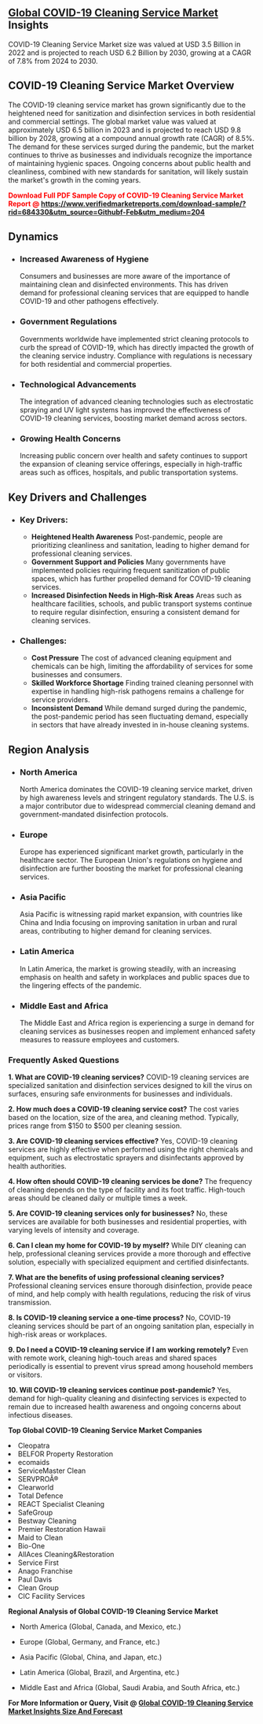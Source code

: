 <h2><a href="https://www.verifiedmarketreports.com/download-sample/?rid=684330&amp;utm_source=Githubf&amp;utm_medium=204" target="_blank">Global COVID-19 Cleaning Service Market</a> Insights</h2><p>COVID-19 Cleaning Service Market size was valued at USD 3.5 Billion in 2022 and is projected to reach USD 6.2 Billion by 2030, growing at a CAGR of 7.8% from 2024 to 2030.</p><p> <h2>COVID-19 Cleaning Service Market Overview</h2> <p>The COVID-19 cleaning service market has grown significantly due to the heightened need for sanitization and disinfection services in both residential and commercial settings. The global market value was valued at approximately USD 6.5 billion in 2023 and is projected to reach USD 9.8 billion by 2028, growing at a compound annual growth rate (CAGR) of 8.5%. The demand for these services surged during the pandemic, but the market continues to thrive as businesses and individuals recognize the importance of maintaining hygienic spaces. Ongoing concerns about public health and cleanliness, combined with new standards for sanitation, will likely sustain the market's growth in the coming years. </p> <p><strong><p><span class=""><span style="color: #ff0000;"><strong>Download Full PDF Sample Copy of COVID-19 Cleaning Service Market Report</strong> @ </span><a href="https://www.verifiedmarketreports.com/download-sample/?rid=684330&amp;utm_source=Githubf-Feb&amp;utm_medium=204" target="_blank">https://www.verifiedmarketreports.com/download-sample/?rid=684330&amp;utm_source=Githubf-Feb&amp;utm_medium=204</a></span></p></strong></p> <h2>Dynamics</h2> <ul> <li><h3>Increased Awareness of Hygiene</h3> Consumers and businesses are more aware of the importance of maintaining clean and disinfected environments. This has driven demand for professional cleaning services that are equipped to handle COVID-19 and other pathogens effectively.</li> <li><h3>Government Regulations</h3> Governments worldwide have implemented strict cleaning protocols to curb the spread of COVID-19, which has directly impacted the growth of the cleaning service industry. Compliance with regulations is necessary for both residential and commercial properties.</li> <li><h3>Technological Advancements</h3> The integration of advanced cleaning technologies such as electrostatic spraying and UV light systems has improved the effectiveness of COVID-19 cleaning services, boosting market demand across sectors.</li> <li><h3>Growing Health Concerns</h3> Increasing public concern over health and safety continues to support the expansion of cleaning service offerings, especially in high-traffic areas such as offices, hospitals, and public transportation systems.</li> </ul> <h2>Key Drivers and Challenges</h2> <ul> <li><h3>Key Drivers:</h3> <ul> <li><strong>Heightened Health Awareness</strong> Post-pandemic, people are prioritizing cleanliness and sanitation, leading to higher demand for professional cleaning services.</li> <li><strong>Government Support and Policies</strong> Many governments have implemented policies requiring frequent sanitization of public spaces, which has further propelled demand for COVID-19 cleaning services.</li> <li><strong>Increased Disinfection Needs in High-Risk Areas</strong> Areas such as healthcare facilities, schools, and public transport systems continue to require regular disinfection, ensuring a consistent demand for cleaning services.</li> </ul> </li> <li><h3>Challenges:</h3> <ul> <li><strong>Cost Pressure</strong> The cost of advanced cleaning equipment and chemicals can be high, limiting the affordability of services for some businesses and consumers.</li> <li><strong>Skilled Workforce Shortage</strong> Finding trained cleaning personnel with expertise in handling high-risk pathogens remains a challenge for service providers.</li> <li><strong>Inconsistent Demand</strong> While demand surged during the pandemic, the post-pandemic period has seen fluctuating demand, especially in sectors that have already invested in in-house cleaning systems.</li> </ul> </li> </ul> <h2>Region Analysis</h2> <ul> <li><h3>North America</h3> North America dominates the COVID-19 cleaning service market, driven by high awareness levels and stringent regulatory standards. The U.S. is a major contributor due to widespread commercial cleaning demand and government-mandated disinfection protocols.</li> <li><h3>Europe</h3> Europe has experienced significant market growth, particularly in the healthcare sector. The European Union's regulations on hygiene and disinfection are further boosting the market for professional cleaning services.</li> <li><h3>Asia Pacific</h3> Asia Pacific is witnessing rapid market expansion, with countries like China and India focusing on improving sanitation in urban and rural areas, contributing to higher demand for cleaning services.</li> <li><h3>Latin America</h3> In Latin America, the market is growing steadily, with an increasing emphasis on health and safety in workplaces and public spaces due to the lingering effects of the pandemic.</li> <li><h3>Middle East and Africa</h3> The Middle East and Africa region is experiencing a surge in demand for cleaning services as businesses reopen and implement enhanced safety measures to reassure employees and customers.</li> </ul> <h3>Frequently Asked Questions</h3> <p><strong>1. What are COVID-19 cleaning services?</strong> COVID-19 cleaning services are specialized sanitation and disinfection services designed to kill the virus on surfaces, ensuring safe environments for businesses and individuals.</p> <p><strong>2. How much does a COVID-19 cleaning service cost?</strong> The cost varies based on the location, size of the area, and cleaning method. Typically, prices range from $150 to $500 per cleaning session.</p> <p><strong>3. Are COVID-19 cleaning services effective?</strong> Yes, COVID-19 cleaning services are highly effective when performed using the right chemicals and equipment, such as electrostatic sprayers and disinfectants approved by health authorities.</p> <p><strong>4. How often should COVID-19 cleaning services be done?</strong> The frequency of cleaning depends on the type of facility and its foot traffic. High-touch areas should be cleaned daily or multiple times a week.</p> <p><strong>5. Are COVID-19 cleaning services only for businesses?</strong> No, these services are available for both businesses and residential properties, with varying levels of intensity and coverage.</p> <p><strong>6. Can I clean my home for COVID-19 by myself?</strong> While DIY cleaning can help, professional cleaning services provide a more thorough and effective solution, especially with specialized equipment and certified disinfectants.</p> <p><strong>7. What are the benefits of using professional cleaning services?</strong> Professional cleaning services ensure thorough disinfection, provide peace of mind, and help comply with health regulations, reducing the risk of virus transmission.</p> <p><strong>8. Is COVID-19 cleaning service a one-time process?</strong> No, COVID-19 cleaning services should be part of an ongoing sanitation plan, especially in high-risk areas or workplaces.</p> <p><strong>9. Do I need a COVID-19 cleaning service if I am working remotely?</strong> Even with remote work, cleaning high-touch areas and shared spaces periodically is essential to prevent virus spread among household members or visitors.</p> <p><strong>10. Will COVID-19 cleaning services continue post-pandemic?</strong> Yes, demand for high-quality cleaning and disinfecting services is expected to remain due to increased health awareness and ongoing concerns about infectious diseases.</p> </p><p><strong>Top Global COVID-19 Cleaning Service Market Companies</strong></p><div data-test-id=""><p><li>Cleopatra</li><li> BELFOR Property Restoration</li><li> ecomaids</li><li> ServiceMaster Clean</li><li> SERVPROÂ®</li><li> Clearworld</li><li> Total Defence</li><li> REACT Specialist Cleaning</li><li> SafeGroup</li><li> Bestway Cleaning</li><li> Premier Restoration Hawaii</li><li> Maid to Clean</li><li> Bio-One</li><li> AllAces Cleaning&Restoration</li><li> Service First</li><li> Anago Franchise</li><li> Paul Davis</li><li> Clean Group</li><li> CIC Facility Services</li></p><div><strong>Regional Analysis of&nbsp;Global COVID-19 Cleaning Service Market</strong></div><ul><li dir="ltr"><p dir="ltr">North America&nbsp;(Global, Canada, and Mexico, etc.)</p></li><li dir="ltr"><p dir="ltr">Europe (Global, Germany, and France, etc.)</p></li><li dir="ltr"><p dir="ltr">Asia Pacific&nbsp;(Global, China, and Japan, etc.)</p></li><li dir="ltr"><p dir="ltr">Latin America&nbsp;(Global, Brazil, and Argentina, etc.)</p></li><li dir="ltr">Middle East and Africa&nbsp;(Global, Saudi Arabia, and South Africa, etc.)</li></ul><p><strong>For More Information or Query, Visit @&nbsp;</strong><strong><a href="https://www.verifiedmarketreports.com/product/covid-19-cleaning-service-market/?utm_source=Githubf&amp;utm_medium=204" target="_blank">Global COVID-19 Cleaning Service Market Insights Size And Forecast</a></strong></p></div>
